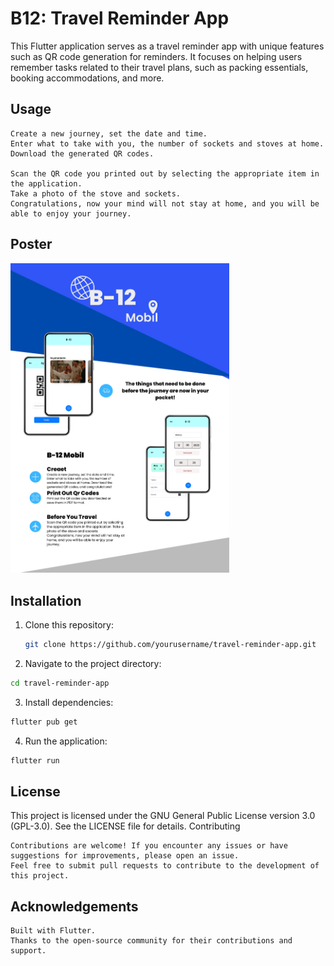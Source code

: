 # B12: Travel Reminder App

This Flutter application serves as a travel reminder app with unique features such as QR code generation for reminders. It focuses on helping users remember tasks related to their travel plans, such as packing essentials, booking accommodations, and more.

## Usage
    Create a new journey, set the date and time.
    Enter what to take with you, the number of sockets and stoves at home.
    Download the generated QR codes.

    Scan the QR code you printed out by selecting the appropriate item in the application.
    Take a photo of the stove and sockets.
    Congratulations, now your mind will not stay at home, and you will be able to enjoy your journey.

## Poster

<img src="screenshots/poster.png" alt="Poster" width="350">

## Installation

1. Clone this repository:
   ```bash
   git clone https://github.com/yourusername/travel-reminder-app.git
   ```
2. Navigate to the project directory:
  ```bash
  cd travel-reminder-app
  ```
3. Install dependencies:
  ```bash
  flutter pub get
  ```
4. Run the application:
  ```bash
  flutter run
  ```

## License

This project is licensed under the GNU General Public License version 3.0 (GPL-3.0). See the LICENSE file for details.
Contributing

    Contributions are welcome! If you encounter any issues or have suggestions for improvements, please open an issue.
    Feel free to submit pull requests to contribute to the development of this project.

## Acknowledgements

    Built with Flutter.
    Thanks to the open-source community for their contributions and support.
